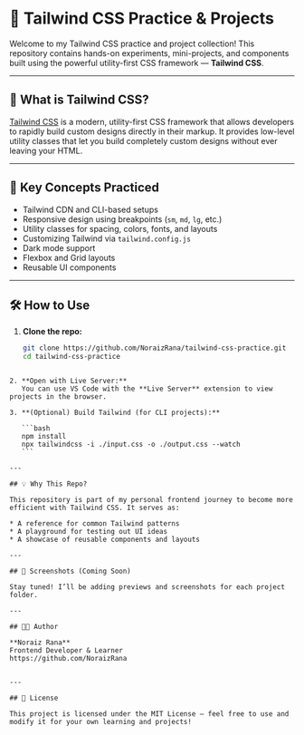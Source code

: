 
# 🌟 Tailwind CSS Practice & Projects

Welcome to my Tailwind CSS practice and project collection! This repository contains hands-on experiments, mini-projects, and components built using the powerful utility-first CSS framework — **Tailwind CSS**.

---

## 🧠 What is Tailwind CSS?

[Tailwind CSS](https://tailwindcss.com/) is a modern, utility-first CSS framework that allows developers to rapidly build custom designs directly in their markup. It provides low-level utility classes that let you build completely custom designs without ever leaving your HTML.

---

## 🚀 Key Concepts Practiced

- Tailwind CDN and CLI-based setups
- Responsive design using breakpoints (`sm`, `md`, `lg`, etc.)
- Utility classes for spacing, colors, fonts, and layouts
- Customizing Tailwind via `tailwind.config.js`
- Dark mode support
- Flexbox and Grid layouts
- Reusable UI components

---

## 🛠 How to Use

1. **Clone the repo:**

   ```bash
   git clone https://github.com/NoraizRana/tailwind-css-practice.git
   cd tailwind-css-practice
````

2. **Open with Live Server:**
   You can use VS Code with the **Live Server** extension to view projects in the browser.

3. **(Optional) Build Tailwind (for CLI projects):**

   ```bash
   npm install
   npx tailwindcss -i ./input.css -o ./output.css --watch
   ```

---

## 💡 Why This Repo?

This repository is part of my personal frontend journey to become more efficient with Tailwind CSS. It serves as:

* A reference for common Tailwind patterns
* A playground for testing out UI ideas
* A showcase of reusable components and layouts

---

## 📸 Screenshots (Coming Soon)

Stay tuned! I’ll be adding previews and screenshots for each project folder.

---

## 🧑‍💻 Author

**Noraiz Rana**
Frontend Developer & Learner
https://github.com/NoraizRana


---

## 📜 License

This project is licensed under the MIT License — feel free to use and modify it for your own learning and projects!
